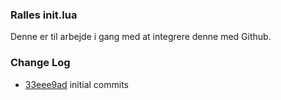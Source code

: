 ### Ralles init.lua
Denne er til arbejde i gang med at integrere denne med Github.


### Change Log
* [33eee9ad](https://github.com/ThePrimeagen/init.lua/commit/33eee9ad0c035a92137d99dae06a2396be4c892e) initial commits


